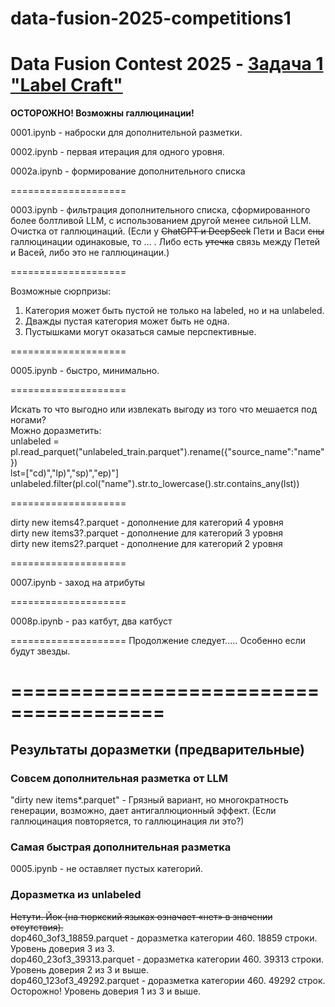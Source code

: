 # data-fusion-2025-competitions1
Data Fusion Contest 2025 - <a href='https://ods.ai/competitions/data-fusion2025-labelcraft' target='_blank'>Задача 1 "Label Craft"</a>
====================================

<b>ОСТОРОЖНО! Возможны галлюцинации!</b>

0001.ipynb - наброски для дополнительной разметки.

0002.ipynb - первая итерация для одного уровня. 

0002a.ipynb - формирование дополнительного списка

====================

0003.ipynb - фильтрация дополнительного списка, сформированного более болтливой LLM, с использованием другой менее сильной LLM. 
Очистка от галлюцинаций.  (Если у <del>ChatGPT и DeepSeek</del> Пети и Васи <del>сны</del> галлюцинации одинаковые, то … . Либо есть <del>утечка</del> связь между Петей и Васей, либо это не галлюцинации.)

====================

Возможные сюрпризы:
1) Категория может быть пустой не только на labeled, но и на unlabeled.
2) Дважды пустая категория может быть не одна.
3) Пустышками могут оказаться самые перспективные.

====================

0005.ipynb - быстро, минимально.  

====================

Искать то что выгодно или извлекать выгоду из того что мешается под ногами?<br>
Можно доразметить: <br>
unlabeled = pl.read_parquet("unlabeled_train.parquet").rename({"source_name":"name"})<br>
lst=["cd)","lp)","sp)","ep)"]<br>
unlabeled.filter(pl.col("name").str.to_lowercase().str.contains_any(lst))

====================

dirty new items4?.parquet - дополнение для категорий 4 уровня<br>
dirty new items3?.parquet - дополнение для категорий 3 уровня<br>
dirty new items2?.parquet - дополнение для категорий 2 уровня<br>

====================

0007.ipynb - заход на атрибуты

====================

0008p.ipynb - раз катбут, два катбуст

====================
Продолжение следует..... Особенно если будут звезды.

=======================================
=======================================
<h2>Результаты доразметки (предварительные)</h2>

<h3>Совсем дополнительная разметка от LLM</h3>
"dirty new items*.parquet" - Грязный вариант, но многократность генерации, возможно, дает антигаллюционный эффект. (Если галлюцинация повторяется, то галлюцинация ли это?)

<h3>Самая быстрая дополнительная разметка</h3>
0005.ipynb - не оставляет пустых категорий. 

<h3>Доразметка из unlabeled</h3>
<del>Нетути. Йок (на тюркский языках означает «нет» в значении отсутствия).</del><br>
dop460_3of3_18859.parquet - доразметка категории 460. 18859 строки. Уровень доверия 3 из 3.<br>
dop460_23of3_39313.parquet - доразметка категории 460. 39313 строки. Уровень доверия 2 из 3 и выше.<br>
dop460_123of3_49292.parquet - доразметка категории 460. 49292 строк. Осторожно! Уровень доверия 1 из 3 и выше.<br>
